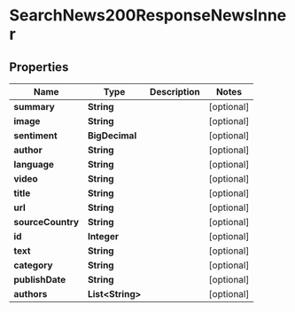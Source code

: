 

# SearchNews200ResponseNewsInner


## Properties

| Name | Type | Description | Notes |
|------------ | ------------- | ------------- | -------------|
|**summary** | **String** |  |  [optional] |
|**image** | **String** |  |  [optional] |
|**sentiment** | **BigDecimal** |  |  [optional] |
|**author** | **String** |  |  [optional] |
|**language** | **String** |  |  [optional] |
|**video** | **String** |  |  [optional] |
|**title** | **String** |  |  [optional] |
|**url** | **String** |  |  [optional] |
|**sourceCountry** | **String** |  |  [optional] |
|**id** | **Integer** |  |  [optional] |
|**text** | **String** |  |  [optional] |
|**category** | **String** |  |  [optional] |
|**publishDate** | **String** |  |  [optional] |
|**authors** | **List&lt;String&gt;** |  |  [optional] |



